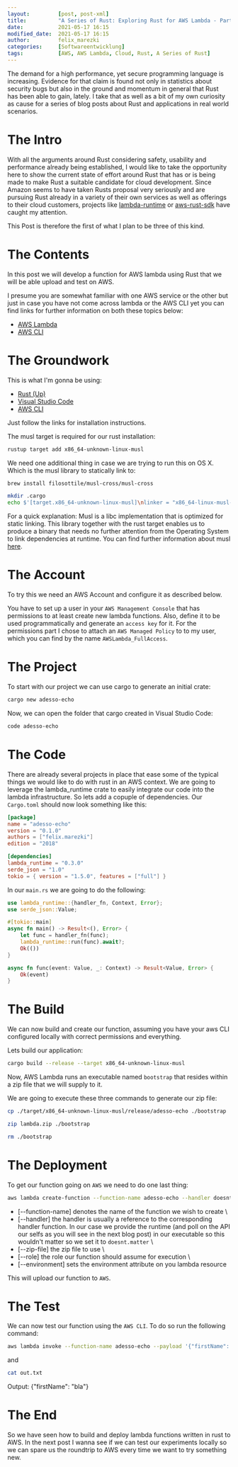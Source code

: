 ```yaml
---
layout: 		[post, post-xml]     
title:  		"A Series of Rust: Exploring Rust for AWS Lambda - Part 1"
date:   		2021-05-17 16:15
modified_date: 	2021-05-17 16:15
author: 		felix_marezki
categories: 	[Softwareentwicklung]
tags: 			[AWS, AWS Lambda, Cloud, Rust, A Series of Rust]
---
```


The demand for a high performance, yet secure programming language is increasing.
Evidence for that claim is found not only in statistics about security bugs but also in the ground and momentum in general that Rust has been able to gain, lately. 
I take that as well as a bit of my own curiosity as cause for a series of blog posts about Rust and applications in real world scenarios.

# The Intro

With all the arguments around Rust considering safety, usability and performance already being established, I would like to take the opportunity here to show the current state of effort around Rust that has or is being made to make Rust a suitable candidate for cloud development.
Since Amazon seems to have taken Rusts proposal very seriously and are pursuing Rust already in a variety of their own services as well as offerings to their cloud customers, projects like [lambda-runtime](https://github.com/awslabs/aws-lambda-rust-runtime) or [aws-rust-sdk](https://github.com/awslabs/aws-sdk-rust) have caught my attention.

This Post is therefore the first of what I plan to be three of this kind.

# The Contents

In this post we will develop a function for AWS lambda using Rust that we will be able upload and test on AWS.

I presume you are somewhat familiar with one AWS service or the other but just in case you have not come across lambda or the AWS CLI yet you can find links for further information on both these topics below:

* [AWS Lambda](https://docs.aws.amazon.com/lambda/latest/dg/welcome.html)
* [AWS CLI](https://docs.aws.amazon.com/cli/latest/userguide/cli-chap-welcome.html)

# The Groundwork

This is what I'm gonna be using:

- [Rust (Up)](https://www.rust-lang.org/learn/get-started)
- [Visual Studio Code](https://code.visualstudio.com)
- [AWS CLI](https://docs.aws.amazon.com/cli/latest/userguide/install-cliv2.html)

Just follow the links for installation instructions.

The musl target is required for our rust installation:

```bash
rustup target add x86_64-unknown-linux-musl
```

We need one additional thing in case we are trying to run this on OS X. Which is the musl library to statically link to:

```bash
brew install filosottile/musl-cross/musl-cross
```

```bash
mkdir .cargo
echo $'[target.x86_64-unknown-linux-musl]\nlinker = "x86_64-linux-musl-gcc"' > .cargo/config
```

For a quick explanation: Musl is a libc implementation that is optimized for static linking. This library together with the rust target enables us to produce a binary that needs no further attention from the Operating System to link dependencies at runtime. You can find further information about musl [here](https://musl.libc.org).

#  The Account

To try this we need an AWS Account and configure it as described below.

You have to set up a user in your `AWS Management Console` that has permissions to at least create new lambda functions. 
Also, define it to be used programmatically and generate an `access key` for it. 
For the permissions part I chose to attach an `AWS Managed Policy` to to my user, which you can find by the name `AWSLambda_FullAccess`.



# The Project

To start with our project we can use cargo to generate an initial crate:

```bash
cargo new adesso-echo
```

Now, we can open the folder that cargo created in Visual Studio Code:

```bash
code adesso-echo
```

# The Code

There are already several projects in place that ease some of the typical things we would like to do with rust in an AWS context. 
We are going to leverage the lambda_runtime crate to easily integrate our code into the lambda infrastructure.
So lets add a copuple of dependencies.
Our `Cargo.toml` should now look something like this:

```toml
[package]
name = "adesso-echo"
version = "0.1.0"
authors = ["felix.marezki"]
edition = "2018"

[dependencies]
lambda_runtime = "0.3.0"
serde_json = "1.0"
tokio = { version = "1.5.0", features = ["full"] }
```

In our `main.rs` we are going to do the following:

```rust
use lambda_runtime::{handler_fn, Context, Error};
use serde_json::Value;

#[tokio::main]
async fn main() -> Result<(), Error> {
    let func = handler_fn(func);
    lambda_runtime::run(func).await?;
    Ok(())
}

async fn func(event: Value, _: Context) -> Result<Value, Error> {
    Ok(event)
}
```

# The Build

We can now build and create our function, assuming you have your aws CLI configured locally with correct permissions and everything.

Lets build our application:

```bash
cargo build --release --target x86_64-unknown-linux-musl
```

Now, AWS Lambda runs an executable named `bootstrap` that resides within a zip file that we will supply to it.

We are going to execute these three commands to generate our zip file:

```bash
cp ./target/x86_64-unknown-linux-musl/release/adesso-echo ./bootstrap
```

```bash
zip lambda.zip ./bootstrap
```

```bash
rm ./bootstrap
```

# The Deployment

To get our function going on `AWS` we need to do one last thing:

```bash
aws lambda create-function --function-name adesso-echo --handler doesnt.matter --zip-file fileb://lambda.zip --runtime provided --role arn:aws:iam::XXXXXXXXXXXX:role/lambda-role --environment Variables={RUST_BACKTRACE=1}
```
* [--function-name] denotes the name of the function we wish to create \
* [--handler] the handler is usually a reference to the corresponding handler function. In our case we provide the runtime (and poll on the API our selfs as you will see in the next blog post) in our executable so this wouldn't matter so we set it to `doesnt.matter` \
* [--zip-file] the zip file to use \
* [--role] the role our function should assume for execution \
* [--environment] sets the environment attribute on you lambda resource

This will upload our function to `AWS`.

# The Test

We can now test our function using the `AWS CLI`. To do so run the following command:

```bash
aws lambda invoke --function-name adesso-echo --payload '{"firstName": "bla"}' --cli-binary-format raw-in-base64-out out.txt
```

and

```bash
cat out.txt
```
Output: {"firstName": "bla"}

# The End

So we have seen how to build and deploy lambda functions written in rust to AWS. 
In the next post I wanna see if we can test our experiments locally so we can spare us the roundtrip to AWS every time we want to try something new.
